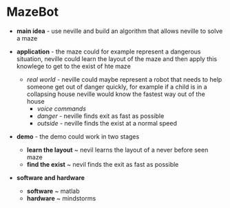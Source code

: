 # MazeBot
- **main idea** - use neville and build an algorithm that allows neville to solve a maze

- **application** - the maze could for example represent a dangerous situation, neville could learn the layout of the maze and then apply this knowlege to get to the exist of hte maze 
	- *real world* - neville could maybe represent a robot that needs to help someone get out of danger quickly, for example if a child is in a collapsing house neville would know the fastest way out of the house
		- *voice commands* 
		- *danger* - neville finds exit as fast as possible
		- *outside* - neville finds the exist at a normal speed
	
- **demo** - the demo could work in two stages 
	- **learn the layout** ~ nevil learns the layout of a never before seen maze 
	- **find the exist** ~ nevil finds the exit as fast as possible

- **software and hardware** 
	- **software** ~ matlab
	- **hardware** ~ mindstorms